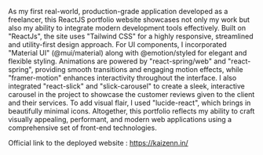 As my first real-world, production-grade application developed as a freelancer, this ReactJS portfolio website showcases not only my work but also my ability to integrate modern development tools effectively. Built on "ReactJs", the site uses "Tailwind CSS" for a highly responsive, streamlined and utility-first design approach. For UI components, I incorporated "Material UI" (@mui/material) along with @emotion/styled for elegant and flexible styling. Animations are powered by "react-spring/web" and "react-spring", providing smooth transitions and engaging motion effects, while "framer-motion" enhances interactivity throughout the interface. I also integrated "react-slick" and "slick-carousel" to create a sleek, interactive carousel in the project to showcase the customer reviews given to the client and their services. To add visual flair, I used "lucide-react", which brings in beautifully minimal icons. Altogether, this portfolio reflects my ability to craft visually appealing, performant, and modern web applications using a comprehensive set of front-end technologies.

Official link to the deployed website : https://kaizenn.in/
